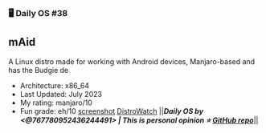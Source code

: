 ### 🖥️ Daily OS #38
## mAid
A Linux distro made for working with Android devices, Manjaro-based and has the Budgie de
- Architecture: x86_64
- Last Updated: July 2023
- My rating: manjaro/10
- Fun grade: eh/10
[screenshot](https://maid.binbash.rocks/img/bg-img/web_install.png)
[DistroWatch](<https://distrowatch.com/table.php?distribution=maid>)
||__***Daily OS by <@767780952436244491> | This is personal opinion
⭐ [GitHub repo](<https://github.com/nikolan123/daily-os>)***__||
